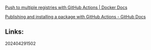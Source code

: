 
[Push to multiple registries with GitHub Actions | Docker Docs](https://docs.docker.com/build/ci/github-actions/push-multi-registries/)


[Publishing and installing a package with GitHub Actions - GitHub Docs](https://docs.github.com/en/packages/managing-github-packages-using-github-actions-workflows/publishing-and-installing-a-package-with-github-actions#upgrading-a-workflow-that-accesses-a-registry-using-a-personal-access-token)

## Links:



202404291502
